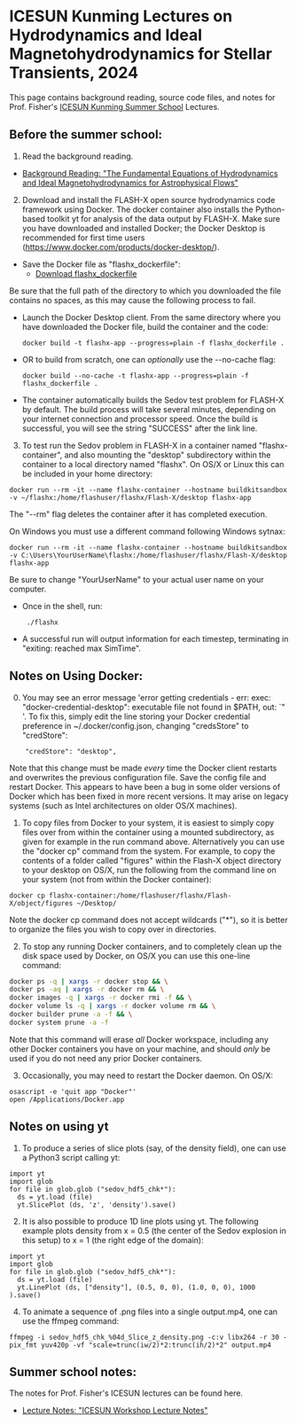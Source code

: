 # ICESUN Kunming Lectures on Hydrodynamics and Ideal Magnetohydrodynamics for Stellar Transients, 2024

This page contains background reading, source code files, and notes for Prof. Fisher's [ICESUN Kunming Summer School](https://stellar-explosion2024.casconf.cn/) Lectures.

## Before the summer school:

1. Read the background reading.
- [Background Reading: "The Fundamental Equations of Hydrodynamics and Ideal Magnetohydrodynamics for Astrophysical Flows"](./hydro_equation_derivation.pdf)

2. Download and install the FLASH-X open source hydrodynamics code framework using Docker. The docker container also installs the Python-based toolkit yt for analysis of the data output by FLASH-X. Make sure you have downloaded and installed Docker; the Docker Desktop is recommended for first time users (https://www.docker.com/products/docker-desktop/).

- Save the Docker file as "flashx_dockerfile":
  - [Download flashx_dockerfile](https://raw.githubusercontent.com/rtfisher/summerschool_lectures/main/flashx_dockerfile)

Be sure that the full path of the directory to which you downloaded the file contains no spaces, as this may cause the following process to fail.
- Launch the Docker Desktop client. From the same directory where you have downloaded the Docker file, build the container and the code:
  <br>
  ```
  docker build -t flashx-app --progress=plain -f flashx_dockerfile .
  ```
- OR to build from scratch, one can _optionally_ use the --no-cache flag:
  <br>
  ```
  docker build --no-cache -t flashx-app --progress=plain -f flashx_dockerfile .
  ```
- The container automatically builds the Sedov test problem for FLASH-X by default. The build process will take several minutes, depending on your internet connection and processor speed. Once the build is successful, you will see the string "SUCCESS" after the link line.
  
3. To test run the Sedov problem in FLASH-X in a container named "flashx-container", and also mounting the "desktop" subdirectory within the container to a local directory named "flashx". On OS/X or Linux this can be included in your home directory:
 ```  
 docker run --rm -it --name flashx-container --hostname buildkitsandbox -v ~/flashx:/home/flashuser/flashx/Flash-X/desktop flashx-app
```
The "--rm" flag deletes the container after it has completed execution.

On Windows you must use a different command following Windows sytnax:
```
docker run --rm -it --name flashx-container --hostname buildkitsandbox -v C:\Users\YourUserName\flashx:/home/flashuser/flashx/Flash-X/desktop flashx-app
```
Be sure to change "YourUserName" to your actual user name on your computer.

- Once in the shell, run:
  ```
   ./flashx
  ```
- A successful run will output information for each timestep, terminating in "exiting: reached max SimTime". 

## Notes on Using Docker:

0. You may see an error message 'error getting credentials - err: exec: "docker-credential-desktop": executable file not found in $PATH, out: `" '. To fix this, simply edit the line storing your Docker credential preference in ~/.docker/config.json, changing "credsStore" to "credStore":

```
    "credStore": "desktop",
```

Note that this change must be made _every_ time the Docker client restarts and overwrites the previous configuration file. Save the config file and restart Docker. This appears to have been a bug in some older versions of Docker which has been fixed in more recent versions. It may arise on legacy systems (such as Intel architectures on older OS/X machines).


1. To copy files from Docker to your system, it is easiest to simply copy files over from within the container using a mounted subdirectory, as given for example in the run command above. Alternatively you can use the "docker cp" command from the system. For example, to copy the contents of a folder called "figures" within the Flash-X object directory to your desktop on OS/X, run the following from the command line on your system (not from within the Docker container): 
```
docker cp flashx-container:/home/flashuser/flashx/Flash-X/object/figures ~/Desktop/
```
Note the docker cp command does not accept wildcards ("*"), so it is better to organize the files you wish to copy over in directories.

2. To stop any running Docker containers, and to completely clean up the disk space used by Docker, on OS/X you can use this one-line command:

```sh
docker ps -q | xargs -r docker stop && \
docker ps -aq | xargs -r docker rm && \
docker images -q | xargs -r docker rmi -f && \
docker volume ls -q | xargs -r docker volume rm && \
docker builder prune -a -f && \
docker system prune -a -f
```
Note that this command will erase _all_ Docker workspace, including any other Docker containers you have on your machine, and should _only_ be used if you do not need any prior Docker containers.

3. Occasionally, you may need to restart the Docker daemon. On OS/X:
```
osascript -e 'quit app "Docker"'
open /Applications/Docker.app
```

## Notes on using yt

1. To produce a series of slice plots (say, of the density field), one can use a Python3 script calling yt:

```
import yt
import glob
for file in glob.glob ("sedov_hdf5_chk*"):
  ds = yt.load (file)
  yt.SlicePlot (ds, 'z', 'density').save()
```

2. It is also possible to produce 1D line plots using yt. The following example plots density from x = 0.5 (the center of the Sedov explosion in this setup) to x = 1 (the right edge of the domain):
```
import yt
import glob
for file in glob.glob ("sedov_hdf5_chk*"):
  ds = yt.load (file)
  yt.LinePlot (ds, ["density"], (0.5, 0, 0), (1.0, 0, 0), 1000 ).save()
```
4. To animate a sequence of .png files into a single output.mp4, one can use the ffmpeg command:

```
ffmpeg -i sedov_hdf5_chk_%04d_Slice_z_density.png -c:v libx264 -r 30 -pix_fmt yuv420p -vf "scale=trunc(iw/2)*2:trunc(ih/2)*2" output.mp4
```



## Summer school notes:

The notes for Prof. Fisher's ICESUN lectures can be found here.

- [Lecture Notes: "ICESUN Workshop Lecture Notes"](./fisher_icesun_lecture_notes.pdf)

